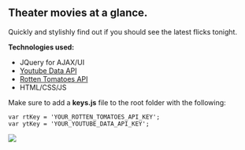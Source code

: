 Theater movies at a glance. 
---
Quickly and stylishly find out if you should see the latest flicks tonight.

**Technologies used:**

 - JQuery for AJAX/UI
 - [Youtube Data API](https://developers.google.com/youtube/v3/getting-started)
 - [Rotten Tomatoes API](http://developer.rottentomatoes.com/)
 - HTML/CSS/JS

Make sure to add a **keys.js** file to the root folder with the following:
```
var rtKey = 'YOUR_ROTTEN_TOMATOES_API_KEY';
var ytKey = 'YOUR_YOUTUBE_DATA_API_KEY';
```
![](http://s11.postimg.org/5a659qsub/theatrical_viewer.png)

